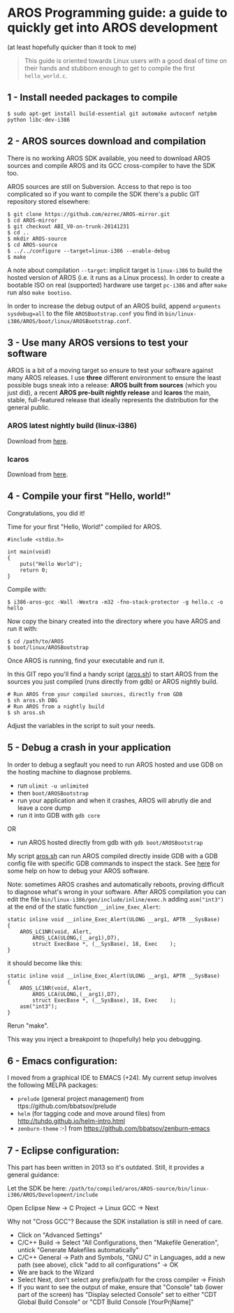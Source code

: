 # AROS Programming guide: a guide to quickly get into AROS development
(at least hopefully quicker than it took to me)

> This guide is oriented towards Linux users with a good deal of time on their hands and stubborn enough to get to compile the first `hello_world.c`.

## 1 - Install needed packages to compile

    $ sudo apt-get install build-essential git automake autoconf netpbm python libc-dev-i386

## 2 - AROS sources download and compilation

There is no working AROS SDK available, you need to download AROS sources and compile AROS and its GCC cross-compiler to have the SDK too.

AROS sources are still on Subversion. Access to that repo is too complicated so if you want to compile the SDK there's a public GIT repository stored elsewhere:

    $ git clone https://github.com/ezrec/AROS-mirror.git
    $ cd AROS-mirror
    $ git checkout ABI_V0-on-trunk-20141231
    $ cd ..
    $ mkdir AROS-source
    $ cd AROS-source
    $ ../../configure --target=linux-i386 --enable-debug
    $ make

A note about compilation `--target`: implicit target is `linux-i386` to build the hosted version of AROS (i.e. it runs as a Linux process). In order to create a bootable ISO on real (supported) hardware use target `pc-i386` and after `make` run also `make bootiso`.

In order to increase the debug output of an AROS build, append `arguments sysdebug=all` to the file `AROSBootstrap.conf` you find in `bin/linux-i386/AROS/boot/linux/AROSBootstrap.conf`.

## 3 - Use many AROS versions to test your software

AROS is a bit of a moving target so ensure to test your software against many AROS releases. I use **three** different environment to ensure the least possible bugs sneak into a release: **AROS built from sources** (which you just did), a recent **AROS pre-built nightly release** and **Icaros** the main, stable, full-featured release that ideally represents the distribution for the general public.

### AROS latest nightly build (linux-i386)

Download from [here](http://aros.sourceforge.net/nightly.php).

### **Icaros**

Download from [here](http://www.icarosdesktop.org).

## 4 - Compile your first "Hello, world!"

Congratulations, you did it!

Time for your first "Hello, World!" compiled for AROS.

    #include <stdio.h>

    int main(void)
    {
        puts("Hello World");
        return 0;
    }

Compile with:

    $ i386-aros-gcc -Wall -Wextra -m32 -fno-stack-protector -g hello.c -o hello

Now copy the binary created into the directory where you have AROS and run it with:

    $ cd /path/to/AROS
    $ boot/linux/AROSBootstrap

Once AROS is running, find your executable and run it.

In this GIT repo you'll find a handy script ([aros.sh](https://github.com/apiraino/aros_guide/blob/master/aros.sh)) to start AROS from the sources you just compiled (runs directly from gdb) or AROS nightly build.

    # Run AROS from your compiled sources, directly from GDB
    $ sh aros.sh DBG
    # Run AROS from a nightly build
    $ sh aros.sh

Adjust the variables in the script to suit your needs.



## 5 - Debug a crash in your application

In order to debug a segfault you need to run AROS hosted and use GDB on the hosting machine to diagnose problems.
- run `ulimit -u unlimited`
- then `boot/AROSBootstrap`
- run your application and when it crashes, AROS will abrutly die and leave a core dump
- run it into GDB with `gdb core`

OR

- run AROS hosted directly from gdb with `gdb boot/AROSBootstrap`

My script [aros.sh](https://github.com/apiraino/aros_guide/blob/master/aros.sh) can run AROS compiled directly inside GDB with a GDB config file with specific GDB commands to inspect the stack. See [here](http://aros.sourceforge.net/documentation/developers/debugging.php) for some help on how to debug your AROS software.

Note: sometimes AROS crashes and automatically reboots, proving difficult to diagnose what's wrong in your software.
After AROS compilation you can edit the file `bin/linux-i386/gen/include/inline/exec.h` adding `asm("int3")` at the end of the static function `__inline_Exec_Alert`:

    static inline void __inline_Exec_Alert(ULONG __arg1, APTR __SysBase)
    {
        AROS_LC1NR(void, Alert,
            AROS_LCA(ULONG,(__arg1),D7),
            struct ExecBase *, (__SysBase), 18, Exec    );
    }

it should become like this:

    static inline void __inline_Exec_Alert(ULONG __arg1, APTR __SysBase)
    {
        AROS_LC1NR(void, Alert,
            AROS_LCA(ULONG,(__arg1),D7),
            struct ExecBase *, (__SysBase), 18, Exec    );
        asm("int3");
    }

Rerun "make".

This way you inject a breakpoint to (hopefully) help you debugging.

## 6 - Emacs configuration:

I moved from a graphical IDE to EMACS (+24). My current setup involves the following MELPA packages:
- `prelude` (general project management) from ttps://github.com/bbatsov/prelude
- `helm` (for tagging code and move around files) from http://tuhdo.github.io/helm-intro.html
- `zenburn-theme` :-) from https://github.com/bbatsov/zenburn-emacs

## 7 - Eclipse configuration:

This part has been written in 2013 so it's outdated. Still, it provides a general guidance:

Let the SDK be here:
`/path/to/compiled/aros/AROS-source/bin/linux-i386/AROS/Development/include`

Open Eclipse
New -> C Project -> Linux GCC -> Next

Why not "Cross GCC"?
Because the SDK installation is still in need of care.

- Click on "Advanced Settings"
- C/C++ Build -> Select "All Configurations, then "Makefile Generation", untick "Generate Makefiles automatically"
- C/C++ General -> Path and Symbols, "GNU C" in Languages, add a new path (see above), click "add to all configurations" -> OK
- We are back to the Wizard
- Select Next, don't select any prefix/path for the cross compiler -> Finish
- If you want to see the output of make, ensure that "Console" tab (lower part of the screen) has "Display selected Console" set to either "CDT Global Build Console" or "CDT Build Console [YourPrjName]"
